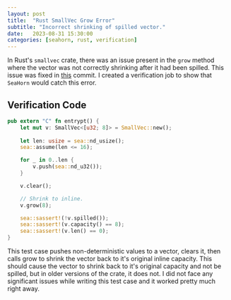 ```yaml
---
layout: post
title:  "Rust SmallVec Grow Error"
subtitle: "Incorrect shrinking of spilled vector."
date:   2023-08-31 15:30:00
categories: [seahorn, rust, verification]
---
```


In Rust's `smallvec` crate, there was an issue present in the `grow` method where the vector was not correctly shrinking after it had been spilled. This issue was fixed in [this](https://github.com/servo/rust-smallvec/commit/50a50ed90d6ad78d812a40680257d8338843869a) commit. I created a verification job to show that `SeaHorn` would catch this error.

## Verification Code

```rust
pub extern "C" fn entrypt() {
    let mut v: SmallVec<[u32; 8]> = SmallVec::new();
    
    let len: usize = sea::nd_usize();
    sea::assume(len <= 16);

    for _ in 0..len {
        v.push(sea::nd_u32());
    }

    v.clear();

    // Shrink to inline.
    v.grow(8);

    sea::sassert!(!v.spilled());
    sea::sassert!(v.capacity() == 8);
    sea::sassert!(v.len() == 0);
}
```

This test case pushes non-deterministic values to a vector, clears it, then calls grow to shrink the vector back to it's original inline capacity. This should cause the vector to shrink back to it's original capacity and not be spilled, but in older versions of the crate, it does not. I did not face any significant issues while writing this test case and it worked pretty much right away.
